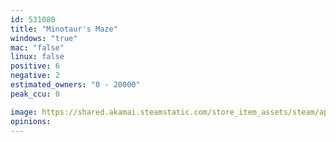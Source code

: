 ```yaml
---
id: 531080
title: "Minotaur's Maze"
windows: "true"
mac: "false"
linux: false
positive: 6
negative: 2
estimated_owners: "0 - 20000"
peak_ccu: 0

image: https://shared.akamai.steamstatic.com/store_item_assets/steam/apps/531080/header.jpg?t=1492572349
opinions:
---
```


